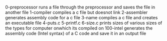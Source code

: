 0-preprocessor runs a file through the preprocessor and saves the file in another file
1-compiler compiles a c file but doesnot link
2-assembler generates assembly code for a c file
3-name compiles a c file and creates an executable file
4-puts.c 
5-printf.c
6-size.c prints sizes of various sizes of the types for computer onwhich its compiled on
100-intel generates the assembly code (Intel syntax) of a C code and save it in an output file
